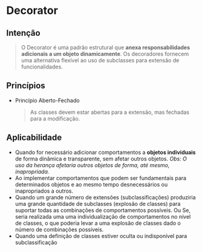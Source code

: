 # Decorator
 
## Intenção
 
> O Decorator é uma padrão estrutural que **anexa responsabilidades adicionais a um objeto dinamicamente**. Os decoradores fornecem uma alternativa flexível ao uso de subclasses para extensão de funcionalidades.
 
## Princípios

- Princípio Aberto-Fechado
    > As classes devem estar abertas para a extensão, mas fechadas para a modificação.

## Aplicabilidade
 
- Quando for necessário adicionar comportamentos a **objetos individuais** de forma dinâmica e transparente, sem afetar outros objetos. *Obs: O uso da herança afetaria outros objetos de forma, até mesmo, inapropriada.*
- Ao implementar comportamentos que podem ser fundamentais para determinados objetos e ao mesmo tempo desnecessários ou inapropriados a outros.
- Quando um grande número de extensões (subclassificações) produziria uma grande quantidade de subclasses (explosão de classes) para suportar todas as combinações de comportamentos possíveis. Ou Se, seria realizada uma uma individualização de comportamentos no nível de classes, o que poderia levar a uma explosão de classes dado o número de combinações possíveis.
- Quando uma definição de classes estiver oculta ou indisponível para subclassificação


